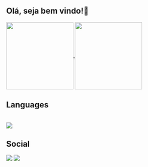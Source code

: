 ## Olá, seja bem vindo!👋


<a href="https://github.com/Reisdrj">
  <img align="center" height="180rem" src="https://github-readme-stats.vercel.app/api?username=Reisdrj&show_icons=true&theme=github_dark">
</a>
<a href="https://github.com/Reisdrj">
  <img align="center" height="180rem" src="https://github-readme-stats.vercel.app/api/top-langs/?username=Reisdrj&layout=compact&theme=github_dark">
</a>

 
 ## Languages
 
<div style="display: in-line block"><br>
    <img align="center" src="https://img.shields.io/badge/C-00599C?style=for-the-badge&logo=c&logoColor=white">
</div>
  
## Social
  
<div>
  <a href="https://instagram.com/davi_dos_reis" target="_blank"><img src="https://img.shields.io/badge/@davi_dos_reis-E4405F?style=for-the-badge&logo=instagram&logoColor=white" target="_blank"></a> 
  <a href="https://twitter.com/Davi_Reis03" target="_blank"><img src="https://img.shields.io/badge/@Davi_Reis03-1DA1F2?style=for-the-badge&logo=twitter&logoColor=white" target ="_blank"><a/>
</div>

